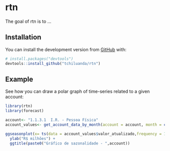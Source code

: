 
# rtn

<!-- badges: start -->
<!-- badges: end -->

The goal of rtn is to ...

## Installation

You can install the development version from [GitHub](https://github.com/) with:

``` r
# install.packages("devtools")
devtools::install_github("tchiluanda/rtn")
```

## Example

See how you can draw a polar graph of time-series related to a given account:

``` r
library(rtn)
library(forecast)

account<- "1.1.3.1  I.R. - Pessoa Física"
account_values<- get_account_data_by_month(account = account, month = c(1:12))

ggseasonplot(x= ts(data = account_values$valor_atualizado,frequency = 12, start = c(1997,1)),  polar = TRUE)+
  ylab("R$ milhões") +
  ggtitle(paste0("Gráfico de sazonalidade - ",account))



```

